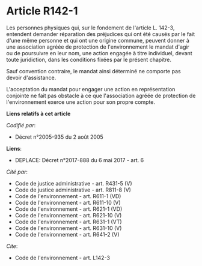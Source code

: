 # Article R142-1

Les personnes physiques qui, sur le fondement de l'article L. 142-3, entendent demander réparation des préjudices qui ont été
causés par le fait d'une même personne et qui ont une origine commune, peuvent donner à une association agréée de protection
de l'environnement le mandat d'agir ou de poursuivre en leur nom, une action engagée à titre individuel, devant toute
juridiction, dans les conditions fixées par le présent chapitre. 

Sauf convention contraire, le mandat ainsi déterminé ne comporte pas devoir d'assistance. 

L'acceptation du mandat pour engager une action en représentation conjointe ne fait pas obstacle à ce que l'association
agréée de protection de l'environnement exerce une action pour son propre compte.

**Liens relatifs à cet article**

_Codifié par_:

  - Décret n°2005-935 du 2 août 2005

**Liens**:

  - DEPLACE: Décret n°2017-888 du 6 mai 2017 - art. 6

_Cité par_:

  - Code de justice administrative - art. R431-5 (V)
  - Code de justice administrative - art. R811-8 (V)
  - Code de l'environnement - art. R611-1 (VD)
  - Code de l'environnement - art. R611-10 (V)
  - Code de l'environnement - art. R621-1 (VD)
  - Code de l'environnement - art. R621-10 (V)
  - Code de l'environnement - art. R631-1 (VT)
  - Code de l'environnement - art. R631-10 (V)
  - Code de l'environnement - art. R641-2 (V)

_Cite_:

  - Code de l'environnement - art. L142-3
